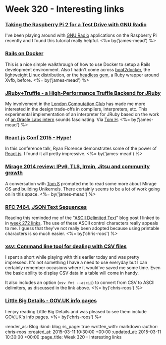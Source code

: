Week 320 - Interesting links
============================

### [Taking the Raspberry Pi 2 for a Test Drive with GNU Radio](http://www.rs-online.com/designspark/electronics/eng/blog/taking-the-raspberry-pi-2-for-a-test-drive-with-gnu-radio-2)

I've been playing around with [GNU Radio](http://gnuradio.org/) applications on the Raspberry Pi recently and I found this tutorial really helpful. <%= by('james-mead') %>


### [Rails on Docker](https://robots.thoughtbot.com/rails-on-docker)

This is a nice simple walkthrough of how to use Docker to setup a Rails development environment. Also I hadn't come across [boot2docker](http://boot2docker.io/), the lightweight Linux distribution, or the [headless gem](https://github.com/leonid-shevtsov/headless), a Ruby wrapper around Xvfb, before. <%= by('james-mead') %>


### [JRuby+Truffle - a High-Performance Truffle Backend for JRuby](https://github.com/jruby/jruby/wiki/Truffle)

My involvement in the [London Computation Club](http://london.computation.club/) has made me more interested in the design trade-offs in compilers, interpreters, etc. This experimental implementation of an interpreter for JRuby based on the work of [an Oracle Labs intern](https://github.com/chrisseaton) sounds fascinating. Via [Tom H](http://www.thattommyhall.com/). <%= by('james-mead') %>


### [React.js Conf 2015 - Hype!](https://www.youtube.com/watch?v=z5e7kWSHWTg)

In this conference talk, Ryan Florence demonstrates some of the power of [React.js](http://facebook.github.io/react/). I found it all pretty impressive. <%= by('james-mead') %>


### [Mirage 2014 review: IPv6, TLS, Irmin, Jitsu and community growth](http://openmirage.org/blog/2014-in-review)

A conversation with [Tom S](http://codon.com/) prompted me to read some more about Mirage OS and building Unikernels. There certainly seems to be a lot of work going on in this space. <%= by('james-mead') %>


### [RFC 7464, JSON Text Sequences](https://www.tbray.org/ongoing/When/201x/2015/02/26/JSON-Text-Sequences)

Reading this reminded me of the "[ASCII Delimited Text](https://ronaldduncan.wordpress.com/2009/10/31/text-file-formats-ascii-delimited-text-not-csv-or-tab-delimited-text/)" blog post I linked to in [week 272 links](/week-272-links). The use of these ASCII control characters really appeals to me. I guess that they've not really been adopted because using printable characters is so much easier. <%= by('chris-roos') %>


### [xsv: Command line tool for dealing with CSV files](https://github.com/BurntSushi/xsv)

I spent a short while playing with this earlier today and was pretty impressed. It's not something I have a need to use everyday but I can certainly remember occasions where it would've saved me some time. Even the basic ability to display CSV data in a table will come in handy.

It also includes an option (`xsv fmt --ascii`) to convert from CSV to ASCII delimiters, as discussed in the link above. <%= by('chris-roos') %>


### [Little Big Details - GOV.UK info pages](http://littlebigdetails.com/post/111659257439/gov-uk-if-you-add-info-before-a-page-url-you)

I enjoy reading Little Big Details and was pleased to see them include [GOV.UK's info pages](https://insidegovuk.blog.gov.uk/2014/10/29/info-pages-publishing-data-about-user-needs-and-metrics/). <%= by('chris-roos') %>


:render_as: Blog
:kind: blog
:is_page: true
:written_with: markdown
:author: chris-roos
:created_at: 2015-03-11 10:30:00 +00:00
:updated_at: 2015-03-11 10:30:00 +00:00
:page_title: Week 320 - Interesting links
